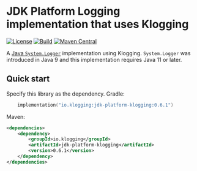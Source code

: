 # JDK Platform Logging implementation that uses Klogging

[![License](https://img.shields.io/badge/License-Apache%202.0-blue.svg)](https://opensource.org/licenses/Apache-2.0)
[![Build](https://github.com/klogging/klogging/actions/workflows/build-slf4j-klogging.yml/badge.svg)](https://github.com/klogging/klogging/actions/workflows/build-slf4j-klogging.yml)
[![Maven Central](https://img.shields.io/maven-central/v/io.klogging/slf4j-klogging.svg?label=maven%20central)](https://central.sonatype.com/search?smo=true&q=io.klogging%3Aslf4j-klogging)

A [Java `System.Logger`](https://docs.oracle.com/en/java/javase/21/docs/api/java.base/java/lang/System.Logger.html)
implementation using Klogging. `System.Logger` was introduced in Java 9 and this implementation requires Java 11
or later.

## Quick start

Specify this library as the dependency. Gradle:

```kotlin
    implementation("io.klogging:jdk-platform-klogging:0.6.1")
```

Maven:

```xml
<dependencies>
    <dependency>
        <groupId>io.klogging</groupId>
        <artifactId>jdk-platform-klogging</artifactId>
        <version>0.6.1</version>
    </dependency>
</dependencies>
```

